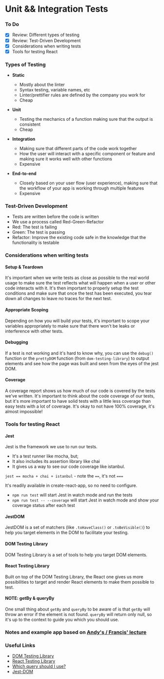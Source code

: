 Unit && Integration Tests
===

### To Do
- [x] Review: Different types of testing
- [x] Review: Test-Driven Development
- [x] Considerations when writing tests
- [x] Tools for testing React

### Types of Testing

- **Static**
  * Mostly about the linter
  * Syntax testing, variable names, etc
  * Linter/prettifier rules are defined by the company you work for
  * Cheap

- **Unit**
  * Testing the mechanics of a function making sure that the output is consistent
  * Cheap

- **Integration**
  * Making sure that different parts of the code work together
  * How the user will interact with a specific component or feature and making sure it works well with other functions
  * Expensive

- **End-to-end**
  * Closely based on your user flow (user experience), making sure that the workflow of your app is working through multiple features
  * Expensive

### Test-Driven Development
- Tests are written before the code is written
- We use a process called Red-Green-Refactor
- Red: The test is failing
- Green: The test is passing
- Refactor: Improve the existing code safe in the knowledge that the functionality is testable

### Considerations when writing tests

#### Setup & Teardown

It's important when we write tests as close as possible to the real world usage to make sure the test reflects what will happen when a user or other code interacts with it. It's then important to properly setup the test conditions and make sure that once the test has been executed, you tear down all changes to leave no traces for the next test.

#### Appropriate Scoping

Depending on how you will build your tests, it's important to scope your variables appropriately to make sure that there won't be leaks or interference with other tests.

#### Debugging

If a test is not working and it's hard to know why, you can use the `debug()` function or the `prettyDOM` function (from `dom-testing-library`) to output elements and see how the page was built and seen from the eyes of the jest DOM.

#### Coverage

A coverage report shows us how much of our code is covered by the tests we've written. It's important to think about the code coverage of our tests, but it's more important to have solid tests with a little less coverage than easy tests with a lot of coverage. It's okay to not have 100% coverage, it's almost impossible!

### Tools for testing React

#### Jest

Jest is the framework we use to run our tests.

- It's a test runner like mocha, but;
- It also includes its assertion library like chai
- It gives us a way to see our code coverage like istanbul.

`jest == mocha + chai + istanbul` - note the `==`, it's not `===`

It's readily available in create-react-app, so no need to configure. 

- `npm run test` will start Jest in watch mode and run the tests
- `npm run test -- --coverage` will start Jest in watch mode and show your coverage status after each test 

#### JestDOM

JestDOM is a set of matchers (like `.toHaveClass()` or `.toBeVisible()`) to help you target elements in the DOM to facilitate your testing.

#### DOM Testing Library

DOM Testing Library is a set of tools to help you target DOM elements.

#### React Testing Library

Built on top of the DOM Testing Library, the React one gives us more possibilities to target and render React elements to make them possible to test.

#### NOTE: getBy & queryBy

One small thing about `getBy` and `queryBy` to be aware of is that `getBy` will throw an error if the element is not found. `queryBy` will return only null, so it's up to the context to guide you which you should use.

### Notes and example app based on [Andy's / Francis' lecture](https://github.com/FrancisBourgouin/lhl-12-w8d1)

### Useful Links
* [DOM Testing Library](https://testing-library.com/docs/dom-testing-library/intro)
* [React Testing Library](https://testing-library.com/docs/react-testing-library/intro)
* [Which query should I use?](https://testing-library.com/docs/guide-which-query)
* [Jest-DOM](https://github.com/testing-library/jest-dom)